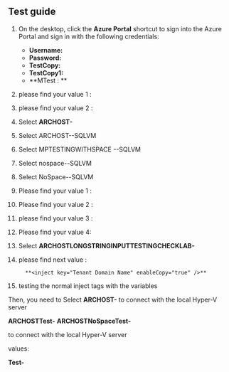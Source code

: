 ## Test guide 

1. On the desktop, click the **Azure Portal** shortcut to sign into the Azure Portal and sign in with the following credentials:

	* **Username:**<inject key="AzureAdUserEmail"/>
	* **Password:** <inject key="AzureAdUserPassword" />  
	* **TestCopy:** <inject key="AzureAdUserPassword" />
	* **TestCopy1:** <inject key="AzureAdUserPassword" />
	* **MTest : **<inject key="AzureAdUserPassword" />
1. please find your value 1 : **<inject key="AzureCIStorageAccountType" style="color:#00ff00;font-weight:bold" enableCopy="true" />**

1. please find your value 2 : **<inject key="Odl Id" />**
2. Select **ARCHOST-<inject key="DeploymentID" />**
3. Select ARCHOST-<inject key="DeploymentID" enableCopy="true" />-SQLVM
4. Select MPTESTINGWITHSPACE -<inject key="DeploymentID" enableCopy="true" />-SQLVM
5. Select nospace-<inject key="DeploymentID" enableCopy="true" />-SQLVM
6. Select NoSpace-<inject key="DeploymentID" enableCopy="true" />-SQLVM


1. Please find your value 1 : **<inject key="Display Name" style="color:red" />**
2. Please find your value 2 : **<inject key="Display Name" style="color:LightCoral" />**
3. please find your value 3 : **<inject key="Display Name" style="color:blue" />**
4. Please find your value 4:**<inject key="Display Name" style="color:IndianRed" />**
5. Select **ARCHOSTLONGSTRINGINPUTTESTINGCHECKLAB-<inject key="DeploymentID" />**

1. please find next value :

         **<inject key="Tenant Domain Name" enableCopy="true" />**


1. testing the normal inject tags <inject key="LabVMDNSName"> with the variables <inject key="AzureAdUserEmail" />

Then, you need to Select **ARCHOST-<inject key="AzureAdUserEmail" />** to connect with the local Hyper-V server 

**ARCHOSTTest-<inject key="AzureAdUserEmail" />** 
**ARCHOSTNoSpaceTest-<inject key="AzureAdUserEmail" />** 

to connect with the local Hyper-V server 

values: 

**Test-<inject key="AzureAdUserEmail" enableCopy="true" />**

<inject key="Tenant Domain Name" enableCopy="false" />
